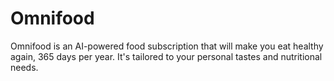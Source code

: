 # Omnifood
Omnifood is an AI-powered food subscription that will make you eat healthy again, 365 days per year. It's tailored to your personal tastes and nutritional needs.
